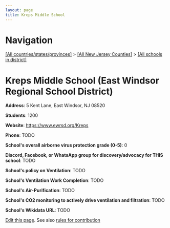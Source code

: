 ```yaml
---
layout: page
title: Kreps Middle School
---
```

# Navigation

[[All countries/states/provinces]](../../../..) > [[All New Jersey Counties]](../../..) > [[All schools in district]](..)

# Kreps Middle School (East Windsor Regional School District)

**Address**: 5 Kent Lane, East Windsor, NJ 08520

**Students**: 1200

**Website**: <https://www.ewrsd.org/Kreps>

**Phone**: TODO

**School's overall airborne virus protection grade (0-5)**: 0

**Discord, Facebook, or WhatsApp group for discovery/advocacy for THIS school**: TODO

**School's policy on Ventilation**: TODO

**School's Ventilation Work Completion**: TODO

**School's Air-Purification**: TODO

**School's CO2 monitoring to actively drive ventilation and filtration**: TODO

**School's Wikidata URL**: TODO


[Edit this page](https://github.com/ventilate-schools/NJ/edit/main/./Mercer/East_Windsor_Regional_School_District/Kreps_Middle_School.md). See also [rules for contribution](../../../contribution-rules/)